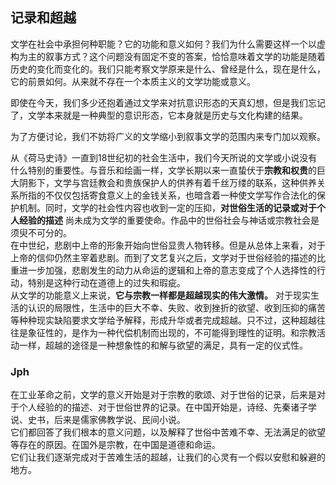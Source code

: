 ## 记录和超越

文学在社会中承担何种职能？它的功能和意义如何？我们为什么需要这样一个以虚构为主的叙事方式？这个问题没有固定不变的答案，恰恰意味着文学的功能是随着历史的变化而变化的。我们只能考察文学原来是什么、曾经是什么，现在是什么，它的前景如何。从来就不存在一个本质主义的文学功能或意义。

即使在今天，我们多少还抱着通过文学来对抗意识形态的天真幻想，但是我们忘记了，文学本来就是一种典型的意识形态，它本身就是历史与文化构建的结果。

为了方便讨论，我们不妨将广义的文学缩小到叙事文学的范围内来专门加以观察。

从《荷马史诗》一直到18世纪初的社会生活中，我们今天所说的文学或小说没有什么特别的重要性。与音乐和绘画一样，文学长期以来一直蛰伏于**宗教和权贵**的巨大阴影下，文学与宫廷教会和贵族保护人的供养有着千丝万缕的联系，这种供养关系所指的不仅仅包括寄食意义上的金钱关系，也暗含着一种使文学写作合法化的保护机制。同时，文学的社会性内容也收到一定的压抑，**对世俗生活的记录或对于个人经验的描述** 尚未成为文学的重要使命。作品中的世俗社会与神话或宗教社会是须臾不可分的。  
在中世纪，悲剧中上帝的形象开始向世俗显贵人物转移。但是从总体上来看，对于上帝的信仰仍然主宰着悲剧。而到了文艺复兴之后，文学对于世俗经验的描述的比重进一步加强，悲剧发生的动力从命运的逻辑和上帝的意志变成了个人选择性的行动，特别是这种行动在道德上的过失和瑕疵。  
从文学的功能意义上来说，**它与宗教一样都是超越现实的伟大激情。** 对于现实生活的认识的局限性，生活中的巨大不幸、失败、收到挫折的欲望、收到压抑的痛苦等种种现实缺陷要求文学给予解释，形成升华或者完成超越。只不过，这种超越往往是象征性的，是作为一种代偿机制而出现的，不可能得到理性的证明。和宗教活动一样，超越的途径是一种想象性的和解与欲望的满足，具有一定的仪式性。

### Jph

在工业革命之前，文学的意义开始是对于宗教的歌颂、对于世俗的记录，后来是对于个人经验的的描述、对于世俗世界的记录。在中国开始是，诗经、先秦诸子学说、史书，后来是儒家佛教学说、民间小说。  
它们都回答了我们根本的意义问题，以及解释了世俗中苦难不幸、无法满足的欲望等存在的原因。在国外是宗教，在中国是道德和命运。  
它们让我们逐渐完成对于苦难生活的超越，让我们的心灵有一个假以安慰和躲避的地方。 

